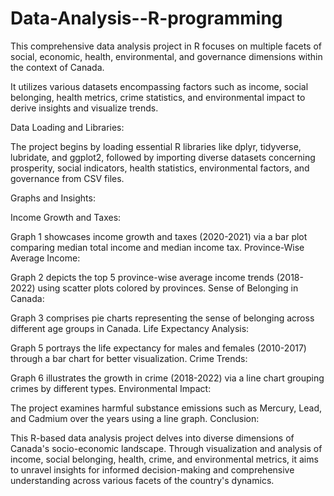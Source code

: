# Data-Analysis--R-programming
This comprehensive data analysis project in R focuses on multiple facets of social, economic, health, environmental, and governance dimensions within the context of Canada.

It utilizes various datasets encompassing factors such as income, social belonging, health metrics, crime statistics, and environmental impact to derive insights and visualize trends.

Data Loading and Libraries:

The project begins by loading essential R libraries like dplyr, tidyverse, lubridate, and ggplot2, 
followed by importing diverse datasets concerning prosperity, social indicators, health statistics, environmental factors, and governance from CSV files.

Graphs and Insights:

Income Growth and Taxes:

Graph 1 showcases income growth and taxes (2020-2021) via a bar plot comparing median total income and median income tax.
Province-Wise Average Income:

Graph 2 depicts the top 5 province-wise average income trends (2018-2022) using scatter plots colored by provinces.
Sense of Belonging in Canada:

Graph 3 comprises pie charts representing the sense of belonging across different age groups in Canada.
Life Expectancy Analysis:

Graph 5 portrays the life expectancy for males and females (2010-2017) through a bar chart for better visualization.
Crime Trends:

Graph 6 illustrates the growth in crime (2018-2022) via a line chart grouping crimes by different types.
Environmental Impact:

The project examines harmful substance emissions such as Mercury, Lead, and Cadmium over the years using a line graph.
Conclusion:

This R-based data analysis project delves into diverse dimensions of Canada's socio-economic landscape. 
Through visualization and analysis of income, social belonging, health, crime, and environmental metrics, 
it aims to unravel insights for informed decision-making and comprehensive understanding across various facets of the country's dynamics.
